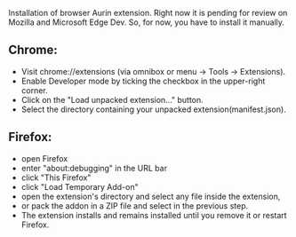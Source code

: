 Installation of browser Aurin extension. Right now it is pending for review on Mozilla and Microsoft Edge Dev. So, for now, you have to install it manually.

## Chrome:

* Visit chrome://extensions (via omnibox or menu -> Tools -> Extensions).
* Enable Developer mode by ticking the checkbox in the upper-right corner.
* Click on the "Load unpacked extension..." button.
* Select the directory containing your unpacked extension(manifest.json).

## Firefox:

* open Firefox
* enter "about:debugging" in the URL bar
* click "This Firefox"
* click "Load Temporary Add-on"
* open the extension's directory and select any file inside the extension,
* or pack the addon in a ZIP file and select in the previous step.
* The extension installs and remains installed until you remove it or restart Firefox.
